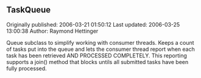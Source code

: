 ## TaskQueue

Originally published: 2006-03-21 01:50:12
Last updated: 2006-03-25 13:00:38
Author: Raymond Hettinger

Queue subclass to simplify working with consumer threads.  Keeps a count of tasks put into the queue and lets the consumer thread report when each task has been retrieved AND PROCESSED COMPLETELY.  This reporting supports a join() method that blocks untils all submitted tasks have been fully processed.